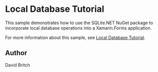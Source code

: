 Local Database Tutorial
=======================

This sample demonstrates how to use the SQLite.NET NuGet package to incorporate local database operations into a Xamarin.Forms application.

For more information about this sample, see [Local Database Tutorial](https://docs.microsoft.com/xamarin/get-started/tutorials/local-datbase/).

Author
------

David Britch
